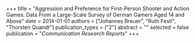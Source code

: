+++
title = "Aggression and Preference for First-Person Shooter and Action Games: Data From a Large-Scale Survey of German Gamers Aged 14 and Above"
date = 2014-01-01
authors = ["Johannes Breuer", "Ruth Festl", "Thorsten Quandt"]
publication_types = ["2"]
abstract = ""
selected = false
publication = "*Communication Research Reports*"
+++

